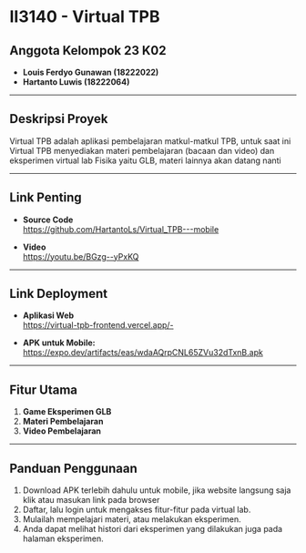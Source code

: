# II3140 - Virtual TPB

## Anggota Kelompok 23 K02
- **Louis Ferdyo Gunawan (18222022)**
- **Hartanto Luwis (18222064)**

---

## Deskripsi Proyek
Virtual TPB adalah aplikasi pembelajaran matkul-matkul TPB, untuk saat ini Virtual TPB menyediakan materi pembelajaran (bacaan dan video) dan eksperimen virtual lab Fisika yaitu GLB, materi lainnya akan datang nanti 

---

## Link Penting
- **Source Code**  
  https://github.com/HartantoLs/Virtual_TPB---mobile  

- **Video**  
  https://youtu.be/BGzg--yPxKQ

---

## Link Deployment
- **Aplikasi Web**  
   https://virtual-tpb-frontend.vercel.app/- 

- **APK untuk Mobile:**  
  https://expo.dev/artifacts/eas/wdaAQrpCNL65ZVu32dTxnB.apk 

---

## Fitur Utama
1. **Game Eksperimen GLB**     
2. **Materi Pembelajaran**
3. **Video Pembelajaran**

---

## Panduan Penggunaan
1. Download APK terlebih dahulu untuk mobile, jika website langsung saja klik atau masukan link pada browser
2. Daftar, lalu login untuk mengakses fitur-fitur pada virtual lab.
3. Mulailah mempelajari materi, atau melakukan eksperimen.
4. Anda dapat melihat histori dari eksperimen yang dilakukan juga pada halaman eksperimen.